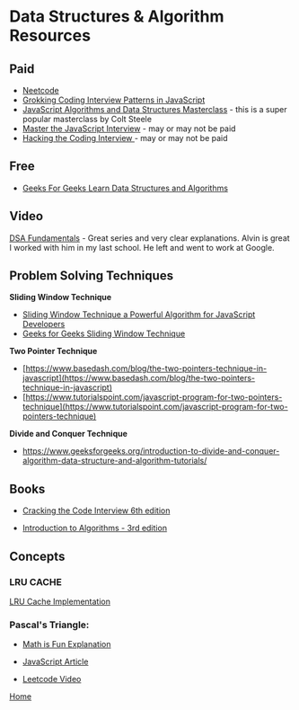 # Data Structures & Algorithm Resources

## Paid

- [Neetcode](https://neetcode.io/)
- [Grokking Coding Interview Patterns in JavaScript](https://www.educative.io/courses/grokking-coding-interview-patterns-javascript)
- [JavaScript Algorithms and Data Structures Masterclass](https://www.udemy.com/course/js-algorithms-and-data-structures-masterclass/) - this is a super popular masterclass by Colt Steele
- [Master the JavaScript Interview](https://www.educative.io/courses/master-the-javascript-interview) - may or may not be paid
- [Hacking the Coding Interview ](https://www.educative.io/courses/coderust-hacking-the-coding-interview) - may or may not be paid

## Free

- [Geeks For Geeks Learn Data Structures and Algorithms](https://www.geeksforgeeks.org/learn-data-structures-and-algorithms-dsa-tutorial/?ref=outind)

## Video

[DSA Fundamentals](https://www.youtube.com/playlist?list=PLxQ8cCJ6LyOZHhAjIYrEFWcfYdyJl5VYf) - Great series and very clear explanations. Alvin is great I worked with him in my last school. He left and went to work at Google.

## Problem Solving Techniques

**Sliding Window Technique**

- [Sliding Window Technique a Powerful Algorithm for JavaScript Developers](https://dev.to/sanukhandev/the-sliding-window-technique-a-powerful-algorithm-for-javascript-developers-3nfm)
- [Geeks for Geeks Sliding Window Technique](https://www.geeksforgeeks.org/window-sliding-technique/)

**Two Pointer Technique**

- [https://www.basedash.com/blog/the-two-pointers-technique-in-javascript](https://www.basedash.com/blog/the-two-pointers-technique-in-javascript)
- [https://www.tutorialspoint.com/javascript-program-for-two-pointers-technique](https://www.tutorialspoint.com/javascript-program-for-two-pointers-technique)

**Divide and Conquer Technique**

- [https://www.geeksforgeeks.org/introduction-to-divide-and-conquer-algorithm-data-structure-and-algorithm-tutorials/ ](https://www.geeksforgeeks.org/introduction-to-divide-and-conquer-algorithm-data-structure-and-algorithm-tutorials/)

## Books

- [Cracking the Code Interview 6th edition](https://drive.google.com/file/d/11fkeTwGlJwndJDamIIPlJTa7JyYxtbaL/view?usp=sharing)

- [Introduction to Algorithms - 3rd edition](https://drive.google.com/file/d/1UczgFPMsWYdOKT32fz77YPdMPlypfooi/view?usp=sharing)

## Concepts

### LRU CACHE

[LRU Cache Implementation](https://www.geeksforgeeks.org/lru-cache-implementation/)

### Pascal's Triangle:

- [Math is Fun Explanation](https://www.mathsisfun.com/pascals-triangle.html)

- [JavaScript Article](https://www.geeksforgeeks.org/javascript-program-to-print-pascals-pattern-triangle-pyramid/)

- [Leetcode Video](https://www.youtube.com/watch?v=iakcznipu1M)

[Home][def]

[def]: README.md
